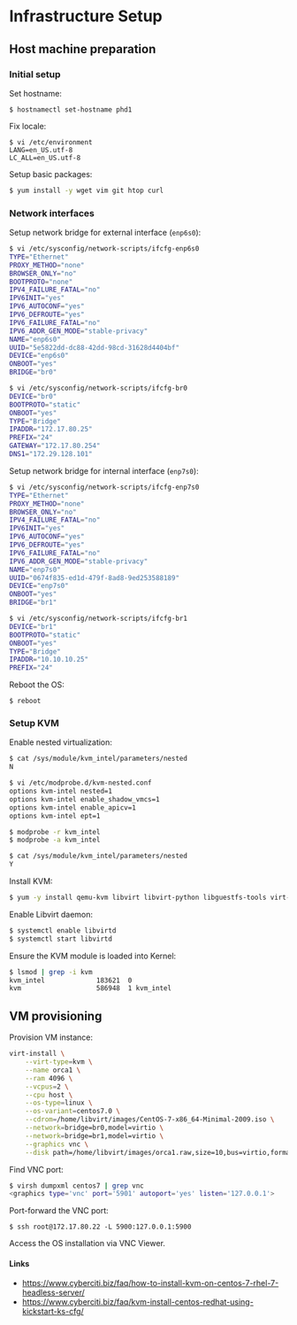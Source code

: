 # Infrastructure Setup

## Host machine preparation

### Initial setup

Set hostname:

```
$ hostnamectl set-hostname phd1
```

Fix locale:

```
$ vi /etc/environment
LANG=en_US.utf-8
LC_ALL=en_US.utf-8
```

Setup basic packages:

```bash
$ yum install -y wget vim git htop curl
```

### Network interfaces

Setup network bridge for external interface (`enp6s0`):

```bash
$ vi /etc/sysconfig/network-scripts/ifcfg-enp6s0
TYPE="Ethernet"
PROXY_METHOD="none"
BROWSER_ONLY="no"
BOOTPROTO="none"
IPV4_FAILURE_FATAL="no"
IPV6INIT="yes"
IPV6_AUTOCONF="yes"
IPV6_DEFROUTE="yes"
IPV6_FAILURE_FATAL="no"
IPV6_ADDR_GEN_MODE="stable-privacy"
NAME="enp6s0"
UUID="5e5822dd-dc88-42dd-98cd-31628d4404bf"
DEVICE="enp6s0"
ONBOOT="yes"
BRIDGE="br0"
```

```bash
$ vi /etc/sysconfig/network-scripts/ifcfg-br0
DEVICE="br0"
BOOTPROTO="static"
ONBOOT="yes"
TYPE="Bridge"
IPADDR="172.17.80.25"
PREFIX="24"
GATEWAY="172.17.80.254"
DNS1="172.29.128.101"
```

Setup network bridge for internal interface (`enp7s0`):

```bash
$ vi /etc/sysconfig/network-scripts/ifcfg-enp7s0
TYPE="Ethernet"
PROXY_METHOD="none"
BROWSER_ONLY="no"
IPV4_FAILURE_FATAL="no"
IPV6INIT="yes"
IPV6_AUTOCONF="yes"
IPV6_DEFROUTE="yes"
IPV6_FAILURE_FATAL="no"
IPV6_ADDR_GEN_MODE="stable-privacy"
NAME="enp7s0"
UUID="0674f835-ed1d-479f-8ad8-9ed253588189"
DEVICE="enp7s0"
ONBOOT="yes"
BRIDGE="br1"
```

```bash
$ vi /etc/sysconfig/network-scripts/ifcfg-br1
DEVICE="br1"
BOOTPROTO="static"
ONBOOT="yes"
TYPE="Bridge"
IPADDR="10.10.10.25"
PREFIX="24"
```

Reboot the OS:

```
$ reboot
```

### Setup KVM

Enable nested virtualization:

```bash
$ cat /sys/module/kvm_intel/parameters/nested
N
```

```bash
$ vi /etc/modprobe.d/kvm-nested.conf
options kvm-intel nested=1
options kvm-intel enable_shadow_vmcs=1
options kvm-intel enable_apicv=1
options kvm-intel ept=1
```

```bash
$ modprobe -r kvm_intel
$ modprobe -a kvm_intel
```

```bash
$ cat /sys/module/kvm_intel/parameters/nested
Y
```

Install KVM:

```bash
$ yum -y install qemu-kvm libvirt libvirt-python libguestfs-tools virt-install
```

Enable Libvirt daemon:

```bash
$ systemctl enable libvirtd
$ systemctl start libvirtd
```

Ensure the KVM module is loaded into Kernel:

```bash
$ lsmod | grep -i kvm
kvm_intel             183621  0
kvm                   586948  1 kvm_intel
```

## VM provisioning

Provision VM instance:

```bash
virt-install \
    --virt-type=kvm \
    --name orca1 \
    --ram 4096 \
    --vcpus=2 \
    --cpu host \
    --os-type=linux \
    --os-variant=centos7.0 \
    --cdrom=/home/libvirt/images/CentOS-7-x86_64-Minimal-2009.iso \
    --network=bridge=br0,model=virtio \
    --network=bridge=br1,model=virtio \
    --graphics vnc \
    --disk path=/home/libvirt/images/orca1.raw,size=10,bus=virtio,format=raw
```

Find VNC port:

```bash
$ virsh dumpxml centos7 | grep vnc
<graphics type='vnc' port='5901' autoport='yes' listen='127.0.0.1'>
```

Port-forward the VNC port:

```
$ ssh root@172.17.80.22 -L 5900:127.0.0.1:5900
```

Access the OS installation via VNC Viewer.

#### Links

* https://www.cyberciti.biz/faq/how-to-install-kvm-on-centos-7-rhel-7-headless-server/
* https://www.cyberciti.biz/faq/kvm-install-centos-redhat-using-kickstart-ks-cfg/
